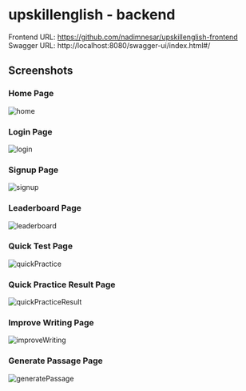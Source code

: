 # upskillenglish - backend

Frontend URL: https://github.com/nadimnesar/upskillenglish-frontend
</br>
Swagger URL: http://localhost:8080/swagger-ui/index.html#/

## Screenshots

### Home Page

![home](src/main/resources/static/img/home.png)

### Login Page

![login](src/main/resources/static/img/login.png)

### Signup Page

![signup](src/main/resources/static/img/signup.png)

### Leaderboard Page

![leaderboard](src/main/resources/static/img/leaderboard.png)

### Quick Test Page

![quickPractice](src/main/resources/static/img/quickpractice.png)

### Quick Practice Result Page

![quickPracticeResult](src/main/resources/static/img/quickpracticeresult.png)

### Improve Writing Page

![improveWriting](src/main/resources/static/img/improvewriting.png)

### Generate Passage Page

![generatePassage](src/main/resources/static/img/generatepassage.png)
